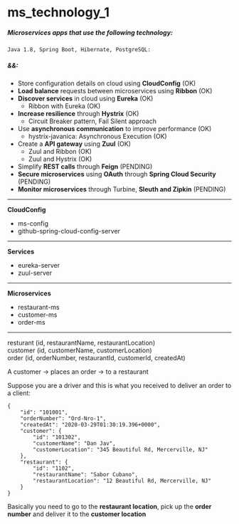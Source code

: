 # ms_technology_1
##### Microservices apps that use the following technology:  
`Java 1.8, Spring Boot, Hibernate, PostgreSQL:`  
##### &&:  
- Store configuration details on cloud using **CloudConfig**                        (OK)
- **Load balance** requests between microservices using **Ribbon**                  (OK)
- **Discover services** in cloud using **Eureka**                                   (OK)
  - Ribbon with Eureka  (OK)
- **Increase resilience** through **Hystrix**                                       (OK)
  - Circuit Breaker pattern, Fail Silent approach
- Use **asynchronous communication** to improve performance                         (OK)
  - hystrix-javanica: Asynchronous Execution  (OK)
- Create a **API gateway** using **Zuul**                                           (OK)
  - Zuul and Ribbon   (OK)
  - Zuul and Hystrix  (OK)
- Simplify **REST calls** through **Feign**                                         (PENDING)
- **Secure microservices** using **OAuth** through **Spring Cloud Security**        (PENDING)
- **Monitor microservices** through Turbine, **Sleuth and Zipkin**                  (PENDING)

****************
**CloudConfig**  
- ms-config
- github-spring-cloud-config-server
**************** 
**Services**   
- eureka-server  
- zuul-server
****************
**Microservices**    
- restaurant-ms
- customer-ms
- order-ms   
****************
resturant (id, restaurantName, restaurantLocation)  
customer (id, customerName, customerLocation)  
order (id, orderNumber, restaurantId, customerId, createdAt)  

A customer -> places an order -> to a restaurant  

Suppose you are a driver and this is what you received to deliver an order to a client:
```
{
    "id": "101001",
    "orderNumber": "Ord-Nro-1",
    "createdAt": "2020-03-29T01:30:19.396+0000",
    "customer": {
        "id": "101302",
        "customerName": "Dan Jav",
        "customerLocation": "345 Beautiful Rd, Mercerville, NJ"
    },
    "restaurant": {
        "id": "1102",
        "restaurantName": "Sabor Cubano",
        "restaurantLocation": "12 Beautiful Rd, Mercerville, NJ"
    }
}
``` 

Basically you need to go to the **restaurant location**, pick up the **order number** and deliver it to the **customer location**
